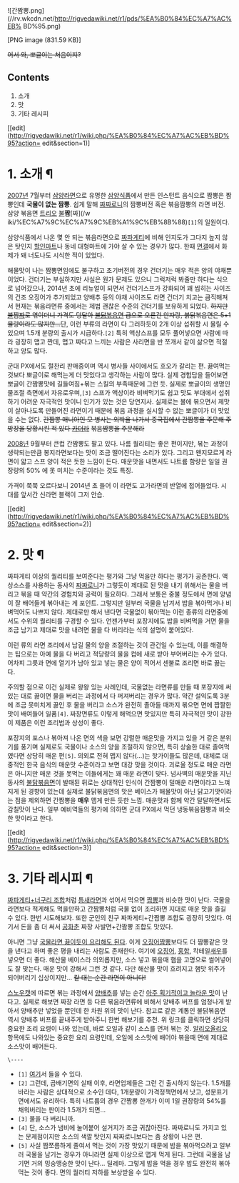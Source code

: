 ![간짬뽕.png](//rv.wkcdn.net/http://rigvedawiki.net/r1/pds/%EA%B0%84%EC%A7%AC%EB%
BD%95.png)

[PNG image (831.59 KB)]

  
<del> 어서 와, 뽀글이는 처음이지?</del>

## Contents

    

1. 소개 
2. 맛 
3. 기타 레시피 

[[edit](http://rigvedawiki.net/r1/wiki.php/%EA%B0%84%EC%A7%AC%EB%BD%95?action=
edit&section=1)]

# 1. 소개 ¶

[2007년](2007%EB%85%84.md) 7월부터
[삼양라면](%EC%82%BC%EC%96%91%EB%9D%BC%EB%A9%B4.md)으로 유명한
[삼양식품](%EC%82%BC%EC%96%91%EC%8B%9D%ED%92%88.md)에서 만든 인스턴트 음식으로 짬뽕은 짬뽕인데
**국물이 없는 짬뽕**. 쉽게 말해 [짜짜로니](%EC%A7%9C%EC%A7%9C%EB%A1%9C%EB%8B%88.md)의 짬뽕버전
혹은 볶음짬뽕의 라면 버전. 삼양 볶음면 [트리오](3%EB%8C%80%20%EC%9A%94%EC%86%8C.md) [불](%EC%82%BC%EC%96%91%20%EB%B6%88%EB%8B%AD%EB%B3%B6%EC%9D%8C%EB%A9%B4.md)**짬**[짜](/w
iki/%EC%A7%9C%EC%A7%9C%EB%A1%9C%EB%8B%88)`[1]`의 일원이다.

  

삼양식품에서 나온 몇 안 되는 볶음라면으로 [짜파게티](%EC%A7%9C%ED%8C%8C%EA%B2%8C%ED%8B%B0.md)에 비해
인지도가 그다지 높지 않은 탓인지 [할인마트](%ED%95%A0%EC%9D%B8%EB%A7%88%ED%8A%B8.md)나 동네
대형마트에 가야 살 수 있는 경우가 많다. 한때 [면갤](%EB%A9%B4%EA%B0%A4.md)에서 화제가 돼 너도나도 시식한 적이
있었다.

  

해물맛이 나는 짬뽕면임에도 불구하고 초기버전의 경우 건더기는 매우 적은 양의 야채뿐이었다. 건더기는 부실하지만 사실은 원가 문제도 있으니
그럭저럭 봐줄만 하다는 식으로 넘어갔으나, 2014년 초에 리뉴얼이 되면서 건더기스프가 강화되어 꽤 씹히는 사이즈의 건조 오징어가 추가되었고
양배추 등의 야채 사이즈도 라면 건더기 치고는 큼직해져서 현재는 볶음라면류 중에서는 제법 괜찮은 수준의 건더기를 보유하게 되었다.
<del>하지만 [불](%EB%B6%88%EB%8B%AD%EB%B3%B6%EC%9D%8C%EB%A9%B4.md)짬[짜](%EC%A7%9C%EC%A7%9C%EB%A1%9C%EB%8B%88.md)로 엮이더니 가격도 덩달아
[불닭볶음면](%EB%B6%88%EB%8B%AD%EB%B3%B6%EC%9D%8C%EB%A9%B4.md) 급으로 오른건 안자랑,
붉닭볶음면은 5+1물량이라도 많지만...</del>단, 이런 부류의 라면이 다 그러하듯이 2개 이상 섭취할 시 물릴 수 있으며 1.5개
분량의 출시가 시급하다.`[2]` 특히 액상스프를 모두 풀어넣으면 사람에 따라 굉장히 맵고 짠데, 맵고 짜다고 느끼는 사람은 사리면을 반
쪼개서 같이 삶으면 적절하고 양도 많다.

  

군대 PX에서도 절찬리 판매중이며 역시 병사들 사이에서도 호오가 갈리는 편. 끓여먹는것보다 뽀글이로 해먹는게 더 맛있다고 생각하는 사람이
많다. 실제 경험담을 들어보면 뽀글이 간짬뽕맛에 길들여짐+볶는 스킬의 부족때문에 그런 듯. 실제로 뽀글이의 생명인 물조절 측면에서
자유로우며,`[3]` 스프가 액상이라 비벼먹기도 쉽고 맛도 부대에서 섭취하기 어려운 자극적인 맛이니 인기가 있는 것은 당연지사. 실제로는
불에 볶으면서 제맛이 살아나도록 만들어진 라면이기 때문에 볶음 과정을 실시할 수 없는 뽀글이가 더 맛있을 수는 없다. <del>간짬뽕
매니아인 모 병사는 외박을 나가서 중국집에서 간짬뽕을 주문해 주방장을 당황시킨 적 있다
[카더라](%EC%B9%B4%EB%8D%94%EB%9D%BC.md)</del> <del>볶음짬뽕을 주문해라</del>

  

[2008년](2008%EB%85%84.md) 9월부터 큰컵 간짬뽕도 팔고 있다. 나름 퀄리티는 좋은 편이지만, 볶는 과정이
생략되는만큼 봉지라면보다는 맛이 조금 떨어진다는 소리가 있다. 그리고 왠지모르게 라면이 얇고 스프 양이 적은 듯한 느낌이 든다. 매운맛을
내면서도 나트륨 함량은 일일 권장량의 50% 에 못 미치는 수준이라는 것도 특징.

  

가격이 쭉쭉 오르다보니 2014년 초 들어 이 라면도 고가라면의 반열에 접어들었다. 시대를 앞서간 신라면 블랙이 그저 안습.

  

[[edit](http://rigvedawiki.net/r1/wiki.php/%EA%B0%84%EC%A7%AC%EB%BD%95?action=
edit&section=2)]

# 2. 맛 ¶

짜파게티 이상의 퀄리티를 보여준다는 평가와 그냥 먹을만 하다는 평가가 공존한다. 액상소스를 사용하는 동사의
[짜짜로니](%EC%A7%9C%EC%A7%9C%EB%A1%9C%EB%8B%88.md)가 그렇듯이 제대로 된 맛을 내기 위해서는 물을
버리고 볶을 때 약간의 경험치와 공력이 필요하다. 그래서 보통은 중불 정도에서 면에 양념이 잘 배어들게 볶아내는 게 포인트. 그렇지만 일부러
국물을 남겨서 밥을 볶아먹거나 비벼먹어도 나쁘지 않다. 제대로만 해서 낸다면 국물없이 볶아먹는 이런 종류의 라면중에서도 수위의 퀄리티를
구경할 수 있다. 언젠가부터 포장지에도 밥을 비벼먹을 거면 물을 조금 남기고 제대로 맛을 내려면 물을 다 버리라는 식의 설명이 붙어있다.

  

이런 류의 라면 조리에서 남길 물의 양을 조절하는 것이 관건일 수 있는데, 이를 해결하는 팁으로는 아예 물을 다 버리고 적당량의 물을 컵에
새로 받아 부어버리는 수가 있다. 어차피 그릇과 면에 열기가 남아 있고 넣는 물은 양이 적어서 센불로 조리면 바로 끓는다.

  

주의할 점으로 이건 실제로 왕왕 있는 사례인데, 국물없는 라면류를 만들 때 포장지에 써 있는 대로 끓이면 물을 버리는 과정에서 다 퍼져버리는
경우가 많다. 약간 설익도록 3분에 조금 못미치게 끓인 후 물을 버리고 소스가 완전히 졸아들 때까지 볶으면 면에 짭짤한 맛이 배여들어
일품`[4]`. 짜장면류도 이렇게 해먹으면 맛있지만 특히 자극적인 맛이 강한 이 제품은 이런 조리법과 상성이 좋다.

  

포장지의 포스나 볶아져 나온 면의 색을 보면 강렬한 매운맛을 가지고 있을 거 같은 분위기를 풍기며 실제로도 국물이나 소스의 양을 조절하지
않으면, 특히 상술한 대로 졸여먹였다면 상당히 매운 편`[5]`. 의외로 전혀 맵지 않다(...)는 핫가이들도 많은데, 대체로 대중적인 한국
음식의 매운맛 수준이라고 보면 대강 맞을 것이다. 괴로울 정도로 매운 라면은 아니지만 매운 것을 못먹는 이들에게는 꽤 매운 라면이 맞다.
넘사벽의 매운맛을 지닌 동사의 [불닭볶음면](%EB%B6%88%EB%8B%AD%EB%B3%B6%EC%9D%8C%EB%A9%B4.md)이
발매된 뒤로는 상대적인 인식이 간짬뽕이 덜매운 라면이라고 느껴지게 된 경향이 있는데 실제로 불닭볶음면의 맛은 베이스가 해물맛이 아닌
닭고기맛이라는 점을 제외하면 간짬뽕을 **매우** 맵게 만든 듯한 느낌. 매운맛과 함께 약간 달달하면서도 감칠맛이 난다. 일부 예비역들의
평가에 의하면 군대 PX에서 먹던 냉동볶음짬뽕과 비슷한 맛이라고 한다.

  

[[edit](http://rigvedawiki.net/r1/wiki.php/%EA%B0%84%EC%A7%AC%EB%BD%95?action=
edit&section=3)]

# 3. 기타 레시피 ¶

[짜파게티+너구리 조합](%EC%A7%9C%ED%8C%8C%EA%B5%AC%EB%A6%AC.md)처럼
[틈새라면](%ED%8B%88%EC%83%88%EB%9D%BC%EB%A9%B4.md)과 섞어서 먹으면
[짬뽕](%EC%A7%AC%EB%BD%95.md)과 비슷한 맛이 난다. 국물을 라면보다 적게해도 먹을만하고 간짬뽕처럼 국물 없이
조리하면 지대로 매운 맛을 즐길 수 있다. 한번 시도해보자. 또한 군인의 친구 짜파게티+간짬뽕 조합도 굉장히 맛있다. 여기서 돈을 좀 더
써서 [공화춘](%EA%B3%B5%ED%99%94%EC%B6%98.md) 짜장 사발면+간짬뽕 조합도 맛있다.

  

아니면 그냥 [국물라면 끓이듯이 요리해도 된다](http://blog.naver.com/lilac197/70182897434). 이게
[오징어짬뽕](%EC%98%A4%EC%A7%95%EC%96%B4%EC%A7%AC%EB%BD%95.md)보다도 더 짬뽕같은 맛을 낸다고
하며 좋은 평을 내리는 사람도 존재한다. 여기에 [오징어](%EC%98%A4%EC%A7%95%EC%96%B4.md),
[홍합](%ED%99%8D%ED%95%A9.md), 칵테일[새우](%EC%83%88%EC%9A%B0.md)를 넣으면 더 좋다.
해산물 베이스라 의외롭지만, 소스 넣고 볶을때 햄을 고명으로 썰어넣어도 잘 맞는다. 매운 맛이 강해서 그런 것 같다. 다만 해산물 맛이
흐려지고 햄맛 위주가 되어버리기 십상이지만... <del>칼 대는 순간 라면이 아니다!</del>

  

[스노우캣](%EC%8A%A4%EB%85%B8%EC%9A%B0%EC%BA%A3.md)에 따르면 볶는 과정에서
[양배추](%EC%96%91%EB%B0%B0%EC%B6%94.md)를 넣는 순간 [아주 획기적이고 놀라운
맛](http://blog.naver.com/snowcathome/110151019589)이 난다고. 실제로 해보면 짜장 라면 등 다른
볶음라면류에 비해서 양배추 버프를 엄청나게 받아서 양배추만 넣었을 뿐인데 한 차원 위의 맛이 난다. 참고로 같은 계통인 불닭볶음면 역시
양배추 버프를 끝내주게 받아주니 한번 해보기를 추천. 위 링크를 클릭하면 상당히 중요한 조리 요령이 나와 있는데, 바로 오일과 같이 소스를
먼저 볶는 것. [알리오올리오](%EC%95%8C%EB%A6%AC%EC%98%A4%20%EC%98%AC%EB%A6%AC%EC%98%A4.md) 항목에도
나와있는 중요한 요리 요령인데, 오일에 소스맛에 배어야 볶을때 면에 제대로 소스맛이 배어든다.

`\----`

  * `[1]` [여기](http://credin.co.kr/bizring/bzboard_view.asp?idx=1248)서 들을 수 있다.
  * `[2]` 그런데, 곱배기면의 실패 이후, 라면업체들은 그런 건 출시하지 않는다. 1.5개를 바라는 사람은 상대적으로 소수인 데다, 1개분량이 가격정책면에서 낫고, 성분표기면에서도 유리하다. 특히 나트륨의 경우 간짬뽕 한개가 이미 1일 권장량의 54%를 채워버리는 판이라 1.5개가 되면...
  * `[3]` 물을 다 버리니까.
  * `[4]` 단, 소스가 냄비에 눌어붙어 설거지가 조금 귀찮아진다. 짜짜로니도 가지고 있는 문제점이지만 소스의 색깔 탓인지 짜짜로니보다는 좀 상황이 나은 편.
  * `[5]` 사실 짭쪼름하게 졸여서 먹는 것이 가장 맛있기 때문에 밥을 볶아먹으려고 일부러 국물을 남기는 경우가 아니라면 실제 이상으로 맵게 먹게 된다. 그런데 국물을 남기면 거의 밍숭맹숭한 맛이 난다... 딜레마. 그렇게 밥을 먹을 경우 밥도 완전히 볶아먹는 것이 좋다. 면의 퀄러티 저하를 보상받을 수 있다.

